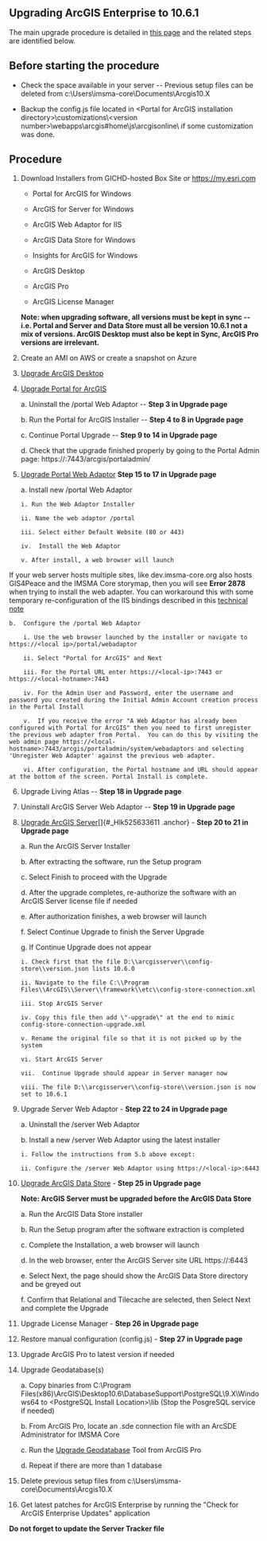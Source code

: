 Upgrading ArcGIS Enterprise to 10.6.1
-------------------------------------

The main upgrade procedure is detailed in [this
page](http://enterprise.arcgis.com/en/portal/latest/administer/windows/upgrade-portal-for-arcgis.htm)
and the related steps are identified below.

## Before starting the procedure

 - Check the space available in your server -- Previous setup files can
be deleted from c:\\Users\\imsma-core\\Documents\\Arcgis10.X

 - Backup the config.js file located in \<Portal for ArcGIS installation
directory\>\\customizations\\\<version
number\>\\webapps\\arcgis\#home\\js\\arcgisonline\\ if some
customization was done.  

## Procedure

1.  Download Installers from GICHD-hosted Box Site or
    https://my.esri.com

    - Portal for ArcGIS for Windows

    - ArcGIS for Server for Windows

    - ArcGIS Web Adaptor for IIS

    - ArcGIS Data Store for Windows

    - Insights for ArcGIS for Windows

    - ArcGIS Desktop

    - ArcGIS Pro

    - ArcGIS License Manager

    **Note: when upgrading software, all versions must be kept in
        sync -- i.e. Portal and Server and Data Store must all be
        version 10.6.1 not a mix of versions. ArcGIS Desktop must also
        be kept in Sync, ArcGIS Pro versions are irrelevant.**

2.  Create an AMI on AWS or create a snapshot on Azure

3.  [Upgrade ArcGIS
    Desktop](http://desktop.arcgis.com/en/arcmap/latest/get-started/installation-guide/existing-arcgis-desktop-users.htm)

4.  [Upgrade Portal for
    ArcGIS](http://server.arcgis.com/en/portal/latest/administer/windows/upgrade-portal-for-arcgis.htm)

    a.  Uninstall the /portal Web Adaptor -- **Step 3 in Upgrade page**

    b.  Run the Portal for ArcGIS Installer -- **Step 4 to 8 in Upgrade
        page**

    c.  Continue Portal Upgrade -- **Step 9 to 14 in Upgrade page**

    d.  Check that the upgrade finished properly by going to the Portal
        Admin page: https://<local ip>:7443/arcgis/portaladmin/

5.  [Upgrade Portal Web
    Adaptor](http://server.arcgis.com/en/web-adaptor/latest/install/iis/install-arcgis-web-adaptor-portal.htm#ESRI_SECTION1_707EA8289B024BCF94F754A59B7EBBE8)
    **Step 15 to 17 in Upgrade page**

    a.  Install new /portal Web Adaptor

        i. Run the Web Adaptor Installer

        ii. Name the web adaptor /portal

        iii. Select either Default Website (80 or 443)

        iv.  Install the Web Adaptor

        v. After install, a web browser will launch
        
If your web server hosts multiple sites, like dev.imsma-core.org also hosts GIS4Peace and the IMSMA Core storymap, then you will see **Error 2878** when trying to install the web adapter.  You can workaround this with some temporary re-configuration of the IIS bindings described in this [technical note](https://support.esri.com/en/technical-article/000012091)

    b.  Configure the /portal Web Adaptor

        i. Use the web browser launched by the installer or navigate to https://<local ip>/portal/webadaptor

        ii. Select "Portal for ArcGIS" and Next

        iii. For the Portal URL enter https://<local-ip>:7443 or https://<local-hotname>:7443

        iv. For the Admin User and Password, enter the username and password you created during the Initial Admin Account creation process in the Portal Install
        
        v.  If you receive the error "A Web Adaptor has already been configured with Portal for ArcGIS" then you need to first unregister the previous web adapter from Portal.  You can do this by visiting the web admin page https://<local-hostname>:7443/arcgis/portaladmin/system/webadaptors and selecting 'Unregister Web Adapter' against the previous web adapter.

        vi. After configuration, the Portal hostname and URL should appear at the bottom of the screen. Portal Install is complete.

6.  Upgrade Living Atlas -- **Step 18 in Upgrade page**

7.  Uninstall ArcGIS Server Web Adaptor -- **Step 19 in Upgrade page**

8.  [Upgrade ArcGIS
    Server](http://server.arcgis.com/en/server/latest/get-started/windows/upgrade-arcgis-server.htm)[]{#_Hlk525633611
    .anchor} - **Step 20 to 21 in Upgrade page**

    a.  Run the ArcGIS Server Installer

    b.  After extracting the software, run the Setup program

    c.  Select Finish to proceed with the Upgrade

    d.  After the upgrade completes, re-authorize the software with an ArcGIS Server license file if needed

    e.  After authorization finishes, a web browser will launch

    f.  Select Continue Upgrade to finish the Server Upgrade

    g.  If Continue Upgrade does not appear

        i. Check first that the file D:\\arcgisserver\\config-store\\version.json lists 10.6.0

        ii. Navigate to the file C:\\Program Files\\ArcGIS\\Server\\framework\\etc\\config-store-connection.xml

        iii. Stop ArcGIS Server

        iv. Copy this file then add \"-upgrade\" at the end to mimic config-store-connection-upgrade.xml

        v. Rename the original file so that it is not picked up by the system

        vi. Start ArcGIS Server

        vii.  Continue Upgrade should appear in Server manager now

        viii. The file D:\\arcgisserver\\config-store\\version.json is now set to 10.6.1

9.  Upgrade Server Web Adaptor - **Step 22 to 24 in Upgrade page**

    a.  Uninstall the /server Web Adaptor

    b.  Install a new /server Web Adaptor using the latest installer

        i. Follow the instructions from 5.b above except:

        ii. Configure the /server Web Adaptor using https://<local-ip>:6443

10. [Upgrade ArcGIS Data
    Store](http://server.arcgis.com/en/portal/latest/administer/windows/upgrade-data-store.htm) -
    **Step 25 in Upgrade page**

    **Note: ArcGIS Server must be upgraded before the ArcGIS Data
        Store**

    a.  Run the ArcGIS Data Store installer

    b.  Run the Setup program after the software extraction is completed

    c.  Complete the Installation, a web browser will launch

    d.  In the web browser, enter the ArcGIS Server site URL https://<local-ip>:6443

    e.  Select Next, the page should show the ArcGIS Data Store directory and be greyed out

    f.  Confirm that Relational and Tilecache are selected, then Select Next and complete the Upgrade

11. Upgrade License Manager - **Step 26 in Upgrade page**

12. Restore manual configuration (config.js) - **Step 27 in Upgrade page**

13. Upgrade ArcGIS Pro to latest version if needed

14. Upgrade Geodatabase(s)

    a.  Copy binaries from C:\\Program Files(x86)\\ArcGIS\\Desktop10.6\\DatabaseSupport\\PostgreSQL\\9.X\\Windows64
        to \<PostgreSQL Install Location\>\\lib (Stop the PosgreSQL service if needed)

    b.  From ArcGIS Pro, locate an .sde connection file with an ArcSDE Administrator for IMSMA Core

    c.  Run the [Upgrade Geodatabase](http://pro.arcgis.com/en/pro-app/tool-reference/data-management/upgrade-geodatabase.htm)
        Tool from ArcGIS Pro

    d.  Repeat if there are more than 1 database

15. Delete previous setup files from
    c:\\Users\\imsma-core\\Documents\\Arcgis10.X

16. Get latest patches for ArcGIS Enterprise by running the "Check for
    ArcGIS Enterprise Updates" application

**Do not forget to update the Server Tracker file**
